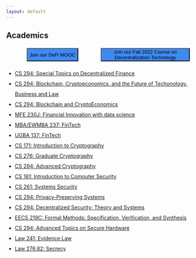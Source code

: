```yaml
---
layout: default
---
```


## Academics

<div style="font-size: 12pt; font-family: 'Open Sans', sans-serif; font-weight: 300; display: flex;">
    <a href="https://defi-learning.org/f22" style="width: 50%; align-content: center; justify-content: center; display: flex; text-decoration: none;padding: 5px;">
        <button class="our-button" style="background-color: #3E8AF2;">
            Join our DeFi MOOC
        </button>
    </a>
    <a href="https://berkeley-desys.github.io/f22" style="width: 50%; align-content: center; justify-content: center; display: flex; text-decoration: none;padding: 5px;">
        <button class="our-button" style="background-color: #3E8AF2;">
            Join our Fall 2022 Course on Decentralization Technology
        </button>
    </a>
</div>

<div style="line-height: 200%; " markdown="1">

- [CS 294: Special Topics on Decentralized Finance](https://berkeley-defi.github.io/f21)
- [CS 294: Blockchain, Cryptoeconomics, and the Future of Techonology, Business and Law](https://berkeley-blockchain.github.io/cs294-144-s19/)
- [CS 294: Blockchain and CryptoEconomics](https://berkeley-blockchain.github.io/cs294-151-f18/)
- [MFE 230J: Financial Innovation with data science](http://guide.berkeley.edu/courses/mfe/)
- [MBA/EWMBA 237: FinTech](http://courses.haas.berkeley.edu/descriptions/Descriptions/EWMBA237-1_Spring19.htm)
- [UGBA 137: FinTech](https://classes.berkeley.edu/content/2020-Spring-UGBA-137-001-LEC-001)
- [CS 171: Introduction to Cryptography](https://people.eecs.berkeley.edu/~sanjamg/teaching/cs171-spring21)
- [CS 276: Graduate Cryptography](https://people.eecs.berkeley.edu/~sanjamg/teaching/cs276-fall18)
- [CS 294: Advanced Cryptography](https://people.eecs.berkeley.edu/~sanjamg/teaching/cs294-spring18)
- [CS 161: Introduction to Computer Security](cs161.org)
- [CS 261: Systems Security](https://inst.eecs.berkeley.edu/~cs261/fa18/)
- [CS 294: Privacy-Preserving Systems](https://inst.eecs.berkeley.edu/~cs294-171/fa21) 
- [CS 294: Decentralized Security: Theory and Systems](https://inst.eecs.berkeley.edu/~cs294-163/fa19/)
- [EECS 219C: Formal Methods: Specification, Verification, and Synthesis](https://people.eecs.berkeley.edu/~sseshia/219c/)
- [CS 294: Advanced Topics on Secure Hardware](https://berkeley-secure-hardware.github.io/cs294-156-f18/)
- [Law 241: Evidence Law](https://www.law.berkeley.edu/php-programs/courses/coursePage.php?cID=27497)
- [Law 276.82: Secrecy](https://www.law.berkeley.edu/php-programs/courses/coursePage.php?cID=28103)

</div>
